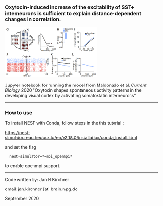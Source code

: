 ### Oxytocin-induced increase of the excitability of SST+ interneurons is sufficient to explain distance-dependent changes in correlation.

<img src="Model_panels.png" width="60%">

Jupyter notebook for running the model from Maldonado et al. *Current Biology* 2020 "Oxytocin shapes spontaneous activity patterns in the developing visual cortex by activating somatostatin interneurons"

---
### How to use

To install NEST with Conda, follow steps in the this tutorial : 

https://nest-simulator.readthedocs.io/en/v2.18.0/installation/conda_install.html

and set the flag 
```
  nest-simulator=*=mpi_openmpi*
```

to enable openmpi support. 

---

Code written by: Jan H Kirchner

email: jan.kirchner [at] brain.mpg.de

September 2020
